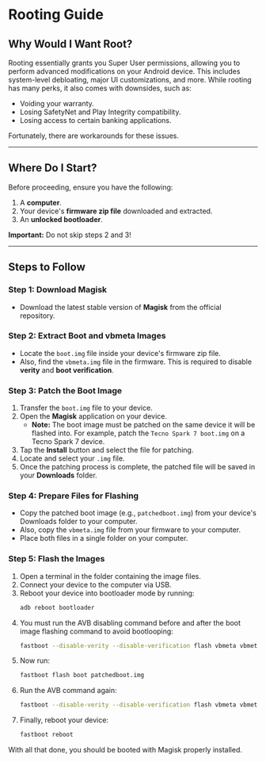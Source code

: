 # Rooting Guide

## Why Would I Want Root?

Rooting essentially grants you Super User permissions, allowing you to perform advanced modifications on your Android device. This includes system-level debloating, major UI customizations, and more. While rooting has many perks, it also comes with downsides, such as:

- Voiding your warranty.
- Losing SafetyNet and Play Integrity compatibility.
- Losing access to certain banking applications.

Fortunately, there are workarounds for these issues.

---

## Where Do I Start?

Before proceeding, ensure you have the following:

1. A **computer**.
2. Your device's **firmware zip file** downloaded and extracted.
3. An **unlocked bootloader**.

**Important:** Do not skip steps 2 and 3!

---

## Steps to Follow

### Step 1: Download Magisk
- Download the latest stable version of **Magisk** from the official repository.

### Step 2: Extract Boot and vbmeta Images
- Locate the `boot.img` file inside your device's firmware zip file.
- Also, find the `vbmeta.img` file in the firmware. This is required to disable **verity** and **boot verification**.

### Step 3: Patch the Boot Image
1. Transfer the `boot.img` file to your device.
2. Open the **Magisk** application on your device.
   - **Note:** The boot image must be patched on the same device it will be flashed into. For example, patch the `Tecno Spark 7 boot.img` on a Tecno Spark 7 device.
3. Tap the **Install** button and select the file for patching.
4. Locate and select your `.img` file.
5. Once the patching process is complete, the patched file will be saved in your **Downloads** folder.

### Step 4: Prepare Files for Flashing
- Copy the patched boot image (e.g., `patchedboot.img`) from your device's Downloads folder to your computer.
- Also, copy the `vbmeta.img` file from your firmware to your computer.
- Place both files in a single folder on your computer.

### Step 5: Flash the Images
1. Open a terminal in the folder containing the image files.
2. Connect your device to the computer via USB.
3. Reboot your device into bootloader mode by running:
   ```bash
   adb reboot bootloader
   ```
4. You must run the AVB disabling command before and after the boot image flashing command to avoid bootlooping:
   ```bash
   fastboot --disable-verity --disable-verification flash vbmeta vbmeta.img
   ```
5. Now run:
   ```bash
   fastboot flash boot patchedboot.img
   ```
6. Run the AVB command again:
   ```bash
   fastboot --disable-verity --disable-verification flash vbmeta vbmeta.img
   ```
7. Finally, reboot your device:
   ```bash
   fastboot reboot
   ```

With all that done, you should be booted with Magisk properly installed.
